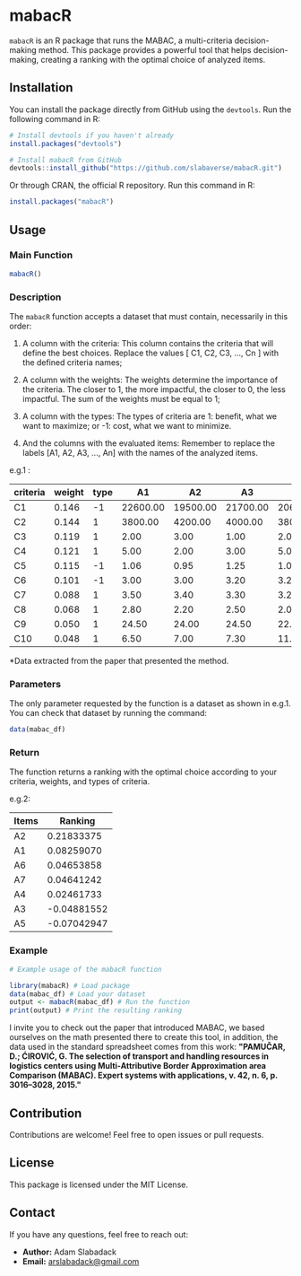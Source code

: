 
# mabacR

`mabacR` is an R package that runs the MABAC, a multi-criteria decision-making method. This package provides a powerful tool that helps decision-making, creating a ranking with the optimal choice of analyzed items.

## Installation

You can install the package directly from GitHub using the `devtools`. Run the following command in R:

```R
# Install devtools if you haven't already
install.packages("devtools")

# Install mabacR from GitHub
devtools::install_github("https://github.com/slabaverse/mabacR.git")
```
Or through CRAN, the official R repository. Run this command in R:

```R
install.packages("mabacR")
```

## Usage

### Main Function

```R
mabacR()
```

### Description

The `mabacR` function accepts a dataset that must contain, necessarily in this order:

1. A column with the criteria: This column contains the criteria that will define the best choices. Replace the values ​​[ C1, C2, C3, ..., Cn ] with the defined criteria names;
   
2. A column with the weights: The weights determine the importance of the criteria. The closer to 1, the more impactful, the closer to 0, the less impactful. The sum of the weights must be equal to 1;

3. A column with the types: The types of criteria are 1: benefit, what we want to maximize; or -1: cost, what we want to minimize.
   
4. And the columns with the evaluated items: Remember to replace the labels [A1, A2, A3, ..., An] with the names of the analyzed items.

e.g.1 :

| criteria | weight   | type   | A1       | A2       | A3       | A4       | A5       | A6       | A7        |   
|----------|----------|--------|----------|----------|----------|----------|----------|----------|-----------|
| C1       | 0.146    | -1     | 22600.00 | 19500.00 | 21700.00 | 20600.00 | 22500.00 | 23250.00 | 20300.00  |
| C2       | 0.144    |  1     | 3800.00  | 4200.00  | 4000.00  | 3800.00  | 3800.00  | 4210.00  | 3850.00   |
| C3       | 0.119    |  1     | 2.00     | 3.00     | 1.00     | 2.00     | 4.00     | 3.00     | 2.00      |
| C4       | 0.121    |  1     | 5.00     | 2.00     | 3.00     | 5.00     | 3.00     | 5.00     | 5.00      |
| C5       | 0.115    | -1     | 1.06     | 0.95     | 1.25     | 1.05     | 1.35     | 1.45     | 0.90      |
| C6       | 0.101    | -1     | 3.00     | 3.00     | 3.20     | 3.25     | 3.20     | 3.60     | 3.25      |
| C7       | 0.088    |  1     | 3.50     | 3.40     | 3.30     | 3.20     | 3.70     | 3.50     | 3.00      |
| C8       | 0.068    |  1     | 2.80     | 2.20     | 2.50     | 2.00     | 2.10     | 2.80     | 2.60      |
| C9       | 0.050    |  1     | 24.50    | 24.00    | 24.50    | 22.50    | 23.00    | 23.50    | 21.50     |
| C10      | 0.048    |  1     | 6.50     | 7.00     | 7.30     | 11.00    | 6.30     | 7.00     | 6.00      |

*Data extracted from the paper that presented the method.

### Parameters

The only parameter requested by the function is a dataset as shown in e.g.1.
You can check that dataset by running the command:

```R
data(mabac_df)
```

### Return

The function returns a ranking with the optimal choice according to your criteria, weights, and types of criteria.

e.g.2:

|Items | Ranking     |
|------|-------------|
| A2   | 0.21833375  |
| A1   | 0.08259070  |
| A6   | 0.04653858  |
| A7   | 0.04641242  |
| A4   | 0.02461733  |
| A3   | -0.04881552 |
| A5   | -0.07042947 |

### Example

```R
# Example usage of the mabacR function

library(mabacR) # Load package
data(mabac_df) # Load your dataset
output <- mabacR(mabac_df) # Run the function
print(output) # Print the resulting ranking
```

I invite you to check out the paper that introduced MABAC, we based ourselves on the math presented there to create this tool, in addition, the data used in the standard spreadsheet comes from this work:
**"PAMUČAR, D.; ĆIROVIĆ, G. The selection of transport and handling resources in logistics centers using Multi-Attributive Border Approximation area Comparison (MABAC). Expert systems with applications, v. 42, n. 6, p. 3016–3028, 2015."**

## Contribution

Contributions are welcome! Feel free to open issues or pull requests.

## License

This package is licensed under the MIT License.

## Contact

If you have any questions, feel free to reach out:

- **Author:** Adam Slabadack
- **Email:** arslabadack@gmail.com
```
